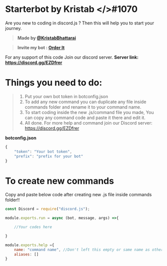 # Starterbot by Kristab </>#1070
Are you new to coding in discord.js ? 
Then this will help you to start your journey.

> **Made by [@KristabBhattarai](https://github.com/KristabBhattarai/)**

> **Invite my bot : [Order It](https://orderit.ga/invite.html)**

For any support of this code Join our discord server.
**Server link: https://discord.gg/EZDfrer**

# Things you need to do:
> 1. Put your own bot token in botconfig.json
> 2. To add any new command you can duplicate any file inside commands folder and rename it to your command name.
> 3. To start coding inside the new .js/command file you made, You can copy any command code and paste it there and edit it.
> 4. All done. For more help and command join our Discord server: https://discord.gg/EZDfrer



**botconfig.json**

```js
{
    "token": "Your bot token",
    "prefix": "prefix for your bot"
}
```

# To create new commands
Copy and paste below code after creating new .js file inside commands folder!!

```js
const Discord = require("discord.js");

module.exports.run = async (bot, message, args) =>{

    //Your codes here

}

module.exports.help ={
    name: "command name", //Don't left this empty or same name as other command
    aliases: []
}
```
